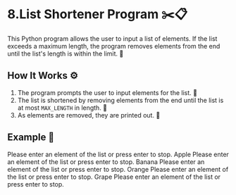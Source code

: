 # 8.List Shortener Program ✂️📋

This Python program allows the user to input a list of elements. If the list exceeds a maximum length, the program removes elements from the end until the list's length is within the limit. 🎉

## How It Works ⚙️

1. The program prompts the user to input elements for the list. 📝
2. The list is shortened by removing elements from the end until the list is at most `MAX_LENGTH` in length. 🔄
3. As elements are removed, they are printed out. 👀

## Example 📍

Please enter an element of the list or press enter to stop. Apple Please enter an element of the list or press enter to stop. Banana Please enter an element of the list or press enter to stop. Orange Please enter an element of the list or press enter to stop. Grape Please enter an element of the list or press enter to stop.